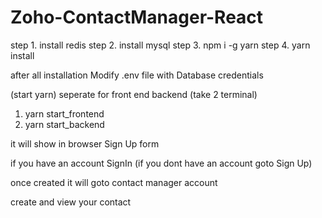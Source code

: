 # Zoho-ContactManager-React

step 1. install redis
step 2. install mysql
step 3. npm i -g yarn
step 4. yarn install

after all installation 
Modify .env file with Database credentials

(start yarn) seperate for front end backend (take 2 terminal)
 1.  yarn start_frontend
 2.  yarn start_backend

it will show in browser Sign Up form 

if you have an account SignIn (if you dont have an account goto Sign Up)

once created it will goto contact manager account

create and view your contact
